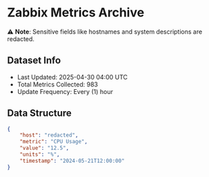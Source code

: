 # Zabbix Metrics Archive

⚠️ **Note**: Sensitive fields like hostnames and system descriptions are redacted.

## Dataset Info
- Last Updated: 2025-04-30 04:00 UTC
- Total Metrics Collected: 983
- Update Frequency: Every (1) hour

## Data Structure
```json
{
    "host": "redacted",
    "metric": "CPU Usage",
    "value": "12.5",
    "units": "%",
    "timestamp": "2024-05-21T12:00:00"
}
```
